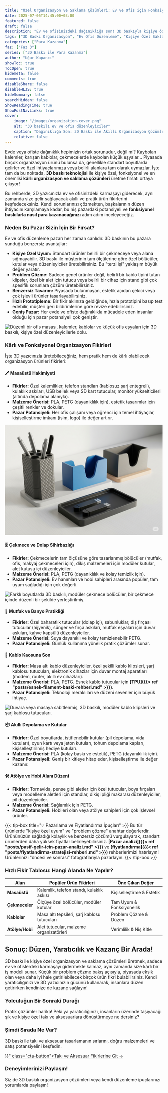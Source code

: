 ```yaml
---
title: "Özel Organizasyon ve Saklama Çözümleri: Ev ve Ofis için Fonksiyonel ve Karlı Baskılar"
date: 2025-07-05T14:45:00+03:00
featured: false
draft: false
description: "Ev ve ofisinizdeki dağınıklığa son! 3D baskıyla kişiye özel, fonksiyonel ve kârlı organizasyon ve saklama çözümleri üretme fikirlerini keşfedin. Niş pazar potansiyeli."
tags: ["3D Baskı Organizasyon", "Ev Ofis Düzenleme", "Kişiye Özel Saklama", "Fonksiyonel Baskılar", "Girişimcilik", "Niş Ürün Fikirleri", "Kablo Yönetimi", "Çekmece Düzenleyici"]
categories: ["Para Kazanma"]
faz: ["Faz 3"]
series: ["3D Baskı ile Para Kazanma"]
author: "Uğur Kapancı"
showToc: true
TocOpen: true
hidemeta: false
comments: true
disableShare: false
disableHLJS: true
hideSummary: false
searchHidden: false
ShowReadingTime: true
ShowPostNavLinks: true
cover:
    image: "/images/organization-cover.png"
    alt: "3D baskılı ev ve ofis düzenleyiciler"
    caption: "Dağınıklığa Son: 3D Baskı ile Akıllı Organizasyon Çözümleri"
    relative: false
---
```


Evde veya ofiste dağınıklık hepimizin ortak sorunudur, değil mi? Kaybolan kalemler, karışan kablolar, çekmecelerde kaybolan küçük eşyalar... Piyasada birçok organizasyon ürünü bulunsa da, genellikle standart boyutlarda gelirler ve özel ihtiyaçlarımıza veya belirli alanlara tam olarak uymazlar. İşte tam da bu noktada, **3D baskı teknolojisi** ile kişiye özel, fonksiyonel ve en önemlisi **kârlı organizasyon ve saklama çözümleri** üretme fırsatı ortaya çıkıyor!

Bu rehberde, 3D yazıcınızla ev ve ofisinizdeki karmaşayı giderecek, aynı zamanda size gelir sağlayacak akıllı ve pratik ürün fikirlerini keşfedeceksiniz. Kendi sorunlarınızı çözmekten, başkalarının düzen ihtiyacını karşılamaya kadar, bu niş pazardaki potansiyeli ve **fonksiyonel baskılarla nasıl para kazanacağınızı** adım adım inceleyeceğiz.

### Neden Bu Pazar Sizin İçin Bir Fırsat?

Ev ve ofis düzenleme pazarı her zaman canlıdır. 3D baskının bu pazara sunduğu benzersiz avantajlar:

* **Kişiye Özel Uyum:** Standart ürünler belirli bir çekmeceye veya alana sığmayabilir. 3D baskı ile müşterinin tam ölçülerine göre özel bölücüler, kutular veya düzenleyiciler üretebilirsiniz. Bu "terzi işi" yaklaşım büyük değer yaratır.
* **Problem Çözme:** Sadece genel ürünler değil, belirli bir kablo tipini tutan klipsler, özel bir alet için tutucu veya belirli bir cihaz için stand gibi çok spesifik sorunlara çözüm üretebilirsiniz.
* **Benzersiz Tasarım:** Piyasada bulunmayan, estetik açıdan çekici veya çok işlevli ürünler tasarlayabilirsiniz.
* **Hızlı Prototipleme:** Bir fikir aklınıza geldiğinde, hızla prototipini basıp test edebilir, müşteri geri bildirimlerine göre revize edebilirsiniz.
* **Geniş Pazar:** Her evde ve ofiste dağınıklıkla mücadele eden insanlar olduğu için pazar potansiyeli çok geniştir.

![Düzenli bir ofis masası, kalemler, kablolar ve küçük ofis eşyaları için 3D baskılı, kişiye özel düzenleyicilerle dolu.](/images/organization-why.png "Özel Organizasyonun Faydaları")

### Kârlı ve Fonksiyonel Organizasyon Fikirleri

İşte 3D yazıcınızla üretebileceğiniz, hem pratik hem de kârlı olabilecek organizasyon ürünleri fikirleri:

#### 🖊️ Masaüstü Hakimiyeti
* **Fikirler:** Özel kalemlikler, telefon standları (kablosuz şarj entegreli), kulaklık askıları, USB bellek veya SD kart tutucular, monitör yükselticileri (altında depolama alanıyla).
* **Malzeme Önerisi:** PLA, PETG (dayanıklılık için), estetik tasarımlar için çeşitli renkler ve dokular.
* **Pazar Potansiyeli:** Her ofis çalışanı veya öğrenci için temel ihtiyaçlar, kişiselleştirme imkanı (isim, logo) ile değer artırır.

![3D baskılı, modüler kalemlikler, kablo klipsleri ve telefon standı gibi masaüstü düzenleyiciler.](/images/desk-organizers.png "Masaüstü Düzenleyiciler")

#### 🗄️ Çekmece ve Dolap Sihirbazlığı
* **Fikirler:** Çekmecelerin tam ölçüsüne göre tasarlanmış bölücüler (mutfak, ofis, makyaj çekmeceleri için), dikiş malzemeleri için modüler kutular, alet kutusu içi düzenleyiciler.
* **Malzeme Önerisi:** PLA, PETG (dayanıklılık ve kolay temizlik için).
* **Pazar Potansiyeli:** Ev hanımları ve hobi sahipleri arasında popüler, tam uyum sağladığı için çok değerli.

![Farklı boyutlarda 3D baskılı, modüler çekmece bölücüler, bir çekmece içinde düzenli bir şekilde yerleştirilmiş.](/images/drawer-dividers.png "Çekmece İçi Bölücüler")

#### 🛁 Mutfak ve Banyo Pratikliği
* **Fikirler:** Özel baharatlık tutucular (dolap içi), sabunluklar, diş fırçası tutucular (hijyenik), sünger ve fırça askıları, mutfak eşyaları için duvar askıları, kahve kapsülü düzenleyiciler.
* **Malzeme Önerisi:** Suya dayanıklı ve kolay temizlenebilir PETG.
* **Pazar Potansiyeli:** Günlük kullanıma yönelik pratik çözümler sunar.

#### 🔌 Kablo Kaosuna Son
* **Fikirler:** Masa altı kablo düzenleyiciler, özel şekilli kablo klipsleri, şarj kablosu tutucuları, elektronik cihazlar için duvar montaj aparatları (modem, router, akıllı ev cihazları).
* **Malzeme Önerisi:** PLA, PETG. Esnek kablo tutucular için **[TPU]({{< ref "posts/esnek-filament-baski-rehberi.md" >}})**.
* **Pazar Potansiyeli:** Teknoloji meraklıları ve düzeni sevenler için büyük ihtiyaç.

![Duvara veya masaya sabitlenmiş, 3D baskılı, modüler kablo klipsleri ve şarj kablosu tutucuları.](/images/cable-management.png "Kablo Yönetimi Çözümleri")

#### 📦 Akıllı Depolama ve Kutular
* **Fikirler:** Özel boyutlarda, istiflenebilir kutular (pil depolama, vida kutuları), oyun kartı veya jeton kutuları, tohum depolama kapları, kişiselleştirilmiş hediye kutuları.
* **Malzeme Önerisi:** PLA (kolay baskı ve estetik), PETG (dayanıklılık için).
* **Pazar Potansiyeli:** Geniş bir kitleye hitap eder, kişiselleştirme ile değer kazanır.

#### 🛠️ Atölye ve Hobi Alanı Düzeni
* **Fikirler:** Tornavida, pense gibi aletler için özel tutucular, boya fırçaları veya modelleme aletleri için standlar, dikiş ipliği makarası düzenleyiciler, pil düzenleyiciler.
* **Malzeme Önerisi:** Sağlamlık için PETG.
* **Pazar Potansiyeli:** Hobileri olan veya atölye sahipleri için çok işlevsel ürünler.

{{< tip-box title="💡 Pazarlama ve Fiyatlandırma İpuçları" >}}
Bu tür ürünlerde "kişiye özel uyum" ve "problem çözme" anahtar değerlerdir. Ürününüzün sağladığı kolaylık ve benzersiz çözümü vurgulayarak, standart ürünlerden daha yüksek fiyatlar belirleyebilirsiniz. **[Pazar analizi]({{< ref "posts/pasif-gelir-icin-pazar-analizi.md" >}})** ve **[fiyatlandırma]({{< ref "posts/fiyatlandirma-stratejisi-rehberi.md" >}})** rehberlerimizi hatırlayın! Ürünlerinizi "öncesi ve sonrası" fotoğraflarıyla pazarlayın.
{{< /tip-box >}}

### Hızlı Fikir Tablosu: Hangi Alanda Ne Yapılır?
<table class="summary-table pet-ideas-table">
    <thead>
        <tr>
            <th>Alan</th>
            <th>Popüler Ürün Fikirleri</th>
            <th>Öne Çıkan Değer</th>
        </tr>
    </thead>
    <tbody>
        <tr>
            <td><strong>Masaüstü</strong></td>
            <td>Kalemlik, telefon standı, kulaklık askısı</td>
            <td>Kişiselleştirme & Estetik</td>
        </tr>
        <tr>
            <td><strong>Çekmeceler</strong></td>
            <td>Ölçüye özel bölücüler, modüler kutular</td>
            <td>Tam Uyum & Fonksiyonellik</td>
        </tr>
        <tr>
            <td><strong>Kablolar</strong></td>
            <td>Masa altı tepsileri, şarj kablosu tutucuları</td>
            <td>Problem Çözme & Düzen</td>
        </tr>
        <tr>
            <td><strong>Atölye/Hobi</strong></td>
            <td>Alet tutucular, malzeme organizatörleri</td>
            <td>Verimlilik & Niş Kitle</td>
        </tr>
    </tbody>
</table>

## Sonuç: Düzen, Yaratıcılık ve Kazanç Bir Arada!

3D baskı ile kişiye özel organizasyon ve saklama çözümleri üretmek, sadece ev ve ofislerdeki karmaşayı gidermekle kalmaz, aynı zamanda size kârlı bir iş modeli sunar. Küçük bir problem çözme bakış açısıyla, piyasada eksik olan veya daha iyi hale getirilebilecek birçok ürün fikri bulabilirsiniz. Kendi yaratıcılığınızı ve 3D yazıcınızın gücünü kullanarak, insanlara düzen getirirken kendinize de kazanç sağlayın!

### Yolculuğun Bir Sonraki Durağı

Pratik çözümler harika! Peki ya yaratıcılığınızı, insanların üzerinde taşıyacağı şık ve kişiye özel takı ve aksesuarlara dönüştürmeye ne dersiniz?

<div class="post-cta-box">
<h3>Şimdi Sırada Ne Var?</h3>
<p>3D baskı ile takı ve aksesuar tasarlamanın sırlarını, doğru malzemeleri ve satış potansiyelini keşfedin.</p>
<a href="{{< ref "posts/3d-baski-taki-ve-aksesuar.md" >}}" class="cta-button">Takı ve Aksesuar Fikirlerine Git →</a>
</div>

### Deneyimlerinizi Paylaşın!
Siz de 3D baskılı organizasyon çözümleri veya kendi düzenleme ipuçlarınızı yorumlarda paylaşın!